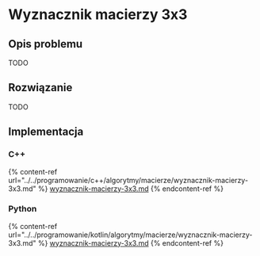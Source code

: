 # Wyznacznik macierzy 3x3

## Opis problemu

TODO

## Rozwiązanie

TODO

## Implementacja

### C++

{% content-ref url="../../programowanie/c++/algorytmy/macierze/wyznacznik-macierzy-3x3.md" %}
[wyznacznik-macierzy-3x3.md](../../programowanie/c++/algorytmy/macierze/wyznacznik-macierzy-3x3.md)
{% endcontent-ref %}

### Python

{% content-ref url="../../programowanie/kotlin/algorytmy/macierze/wyznacznik-macierzy-3x3.md" %}
[wyznacznik-macierzy-3x3.md](../../programowanie/kotlin/algorytmy/macierze/wyznacznik-macierzy-3x3.md)
{% endcontent-ref %}
